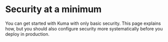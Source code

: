 # Security at a minimum

You can get started with Kuma with only basic security. This page explains how, but you should also configure security more systematically before you deploy in production.